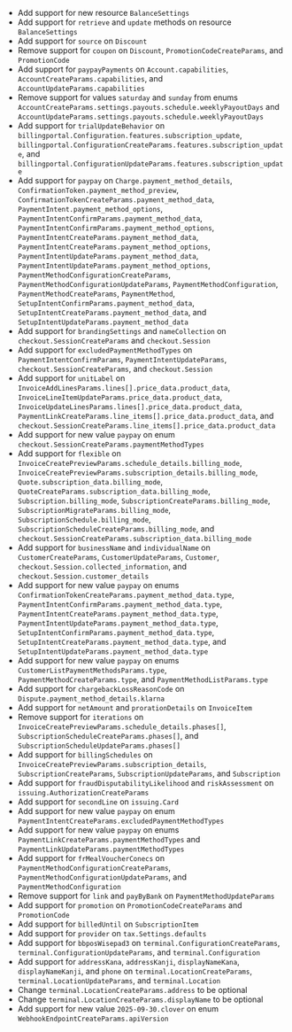 * Add support for new resource `BalanceSettings`
* Add support for `retrieve` and `update` methods on resource `BalanceSettings`
* Add support for `source` on `Discount`
* Remove support for `coupon` on `Discount`, `PromotionCodeCreateParams`, and `PromotionCode`
* Add support for `paypayPayments` on `Account.capabilities`, `AccountCreateParams.capabilities`, and `AccountUpdateParams.capabilities`
* Remove support for values `saturday` and `sunday` from enums `AccountCreateParams.settings.payouts.schedule.weeklyPayoutDays` and `AccountUpdateParams.settings.payouts.schedule.weeklyPayoutDays`
* Add support for `trialUpdateBehavior` on `billingportal.Configuration.features.subscription_update`, `billingportal.ConfigurationCreateParams.features.subscription_update`, and `billingportal.ConfigurationUpdateParams.features.subscription_update`
* Add support for `paypay` on `Charge.payment_method_details`, `ConfirmationToken.payment_method_preview`, `ConfirmationTokenCreateParams.payment_method_data`, `PaymentIntent.payment_method_options`, `PaymentIntentConfirmParams.payment_method_data`, `PaymentIntentConfirmParams.payment_method_options`, `PaymentIntentCreateParams.payment_method_data`, `PaymentIntentCreateParams.payment_method_options`, `PaymentIntentUpdateParams.payment_method_data`, `PaymentIntentUpdateParams.payment_method_options`, `PaymentMethodConfigurationCreateParams`, `PaymentMethodConfigurationUpdateParams`, `PaymentMethodConfiguration`, `PaymentMethodCreateParams`, `PaymentMethod`, `SetupIntentConfirmParams.payment_method_data`, `SetupIntentCreateParams.payment_method_data`, and `SetupIntentUpdateParams.payment_method_data`
* Add support for `brandingSettings` and `nameCollection` on `checkout.SessionCreateParams` and `checkout.Session`
* Add support for `excludedPaymentMethodTypes` on `PaymentIntentConfirmParams`, `PaymentIntentUpdateParams`, `checkout.SessionCreateParams`, and `checkout.Session`
* Add support for `unitLabel` on `InvoiceAddLinesParams.lines[].price_data.product_data`, `InvoiceLineItemUpdateParams.price_data.product_data`, `InvoiceUpdateLinesParams.lines[].price_data.product_data`, `PaymentLinkCreateParams.line_items[].price_data.product_data`, and `checkout.SessionCreateParams.line_items[].price_data.product_data`
* Add support for new value `paypay` on enum `checkout.SessionCreateParams.paymentMethodTypes`
* Add support for `flexible` on `InvoiceCreatePreviewParams.schedule_details.billing_mode`, `InvoiceCreatePreviewParams.subscription_details.billing_mode`, `Quote.subscription_data.billing_mode`, `QuoteCreateParams.subscription_data.billing_mode`, `Subscription.billing_mode`, `SubscriptionCreateParams.billing_mode`, `SubscriptionMigrateParams.billing_mode`, `SubscriptionSchedule.billing_mode`, `SubscriptionScheduleCreateParams.billing_mode`, and `checkout.SessionCreateParams.subscription_data.billing_mode`
* Add support for `businessName` and `individualName` on `CustomerCreateParams`, `CustomerUpdateParams`, `Customer`, `checkout.Session.collected_information`, and `checkout.Session.customer_details`
* Add support for new value `paypay` on enums `ConfirmationTokenCreateParams.payment_method_data.type`, `PaymentIntentConfirmParams.payment_method_data.type`, `PaymentIntentCreateParams.payment_method_data.type`, `PaymentIntentUpdateParams.payment_method_data.type`, `SetupIntentConfirmParams.payment_method_data.type`, `SetupIntentCreateParams.payment_method_data.type`, and `SetupIntentUpdateParams.payment_method_data.type`
* Add support for new value `paypay` on enums `CustomerListPaymentMethodsParams.type`, `PaymentMethodCreateParams.type`, and `PaymentMethodListParams.type`
* Add support for `chargebackLossReasonCode` on `Dispute.payment_method_details.klarna`
* Add support for `netAmount` and `prorationDetails` on `InvoiceItem`
* Remove support for `iterations` on `InvoiceCreatePreviewParams.schedule_details.phases[]`, `SubscriptionScheduleCreateParams.phases[]`, and `SubscriptionScheduleUpdateParams.phases[]`
* Add support for `billingSchedules` on `InvoiceCreatePreviewParams.subscription_details`, `SubscriptionCreateParams`, `SubscriptionUpdateParams`, and `Subscription`
* Add support for `fraudDisputabilityLikelihood` and `riskAssessment` on `issuing.AuthorizationCreateParams`
* Add support for `secondLine` on `issuing.Card`
* Add support for new value `paypay` on enum `PaymentIntentCreateParams.excludedPaymentMethodTypes`
* Add support for new value `paypay` on enums `PaymentLinkCreateParams.paymentMethodTypes` and `PaymentLinkUpdateParams.paymentMethodTypes`
* Add support for `frMealVoucherConecs` on `PaymentMethodConfigurationCreateParams`, `PaymentMethodConfigurationUpdateParams`, and `PaymentMethodConfiguration`
* Remove support for `link` and `payByBank` on `PaymentMethodUpdateParams`
* Add support for `promotion` on `PromotionCodeCreateParams` and `PromotionCode`
* Add support for `billedUntil` on `SubscriptionItem`
* Add support for `provider` on `tax.Settings.defaults`
* Add support for `bbposWisepad3` on `terminal.ConfigurationCreateParams`, `terminal.ConfigurationUpdateParams`, and `terminal.Configuration`
* Add support for `addressKana`, `addressKanji`, `displayNameKana`, `displayNameKanji`, and `phone` on `terminal.LocationCreateParams`, `terminal.LocationUpdateParams`, and `terminal.Location`
* Change `terminal.LocationCreateParams.address` to be optional
* Change `terminal.LocationCreateParams.displayName` to be optional
* Add support for new value `2025-09-30.clover` on enum `WebhookEndpointCreateParams.apiVersion`